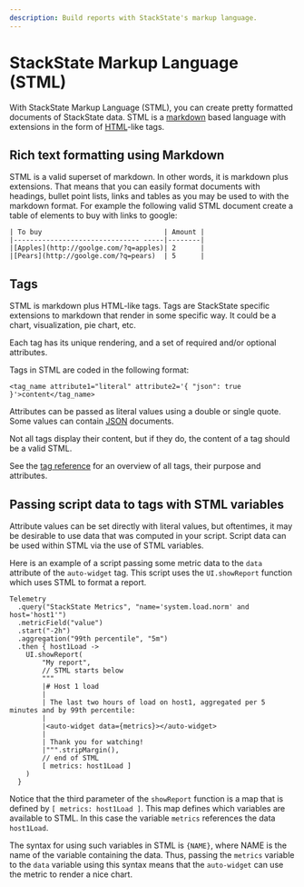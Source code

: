 ```yaml
---
description: Build reports with StackState's markup language.
---
```


# StackState Markup Language \(STML\)

With StackState Markup Language \(STML\), you can create pretty formatted documents of StackState data. STML is a [markdown](https://en.wikipedia.org/wiki/Markdown) based language with extensions in the form of [HTML](https://en.wikipedia.org/wiki/HTML)-like tags.

## Rich text formatting using Markdown

STML is a valid superset of markdown. In other words, it is markdown plus extensions. That means that you can easily format documents with headings, bullet point lists, links and tables as you may be used to with the markdown format. For example the following valid STML document create a table of elements to buy with links to google:

```text
| To buy                              | Amount |
|------------------------------- -----|--------|
|[Apples](http://goolge.com/?q=apples)| 2      |
|[Pears](http://goolge.com/?q=pears)  | 5      |
```

## Tags

STML is markdown plus HTML-like tags. Tags are StackState specific extensions to markdown that render in some specific way. It could be a chart, visualization, pie chart, etc.

Each tag has its unique rendering, and a set of required and/or optional attributes.

Tags in STML are coded in the following format:

`<tag_name attribute1="literal" attribute2='{ "json": true }'>content</tag_name>`

Attributes can be passed as literal values using a double or single quote. Some values can contain [JSON](https://en.wikipedia.org/wiki/JSON) documents.

Not all tags display their content, but if they do, the content of a tag should be a valid STML.

See the [tag reference](tags.md) for an overview of all tags, their purpose and attributes.

## Passing script data to tags with STML variables

Attribute values can be set directly with literal values, but oftentimes, it may be desirable to use data that was computed in your script. Script data can be used within STML via the use of STML variables.

Here is an example of a script passing some metric data to the `data` attribute of the `auto-widget` tag. This script uses the `UI.showReport` function which uses STML to format a report.

```text
Telemetry
  .query("StackState Metrics", "name='system.load.norm' and host='host1'")
  .metricField("value")
  .start("-2h")
  .aggregation("99th percentile", "5m")
  .then { host1Load ->
    UI.showReport(
        "My report",
        // STML starts below
        """
        |# Host 1 load
        |
        | The last two hours of load on host1, aggregated per 5 minutes and by 99th percentile:
        |
        |<auto-widget data={metrics}></auto-widget>
        |
        | Thank you for watching!
        |""".stripMargin(),
        // end of STML
        [ metrics: host1Load ]
    )
  }
```

Notice that the third parameter of the `showReport` function is a map that is defined by `[ metrics: host1Load ]`. This map defines which variables are available to STML. In this case the variable `metrics` references the data `host1Load`.

The syntax for using such variables in STML is `{NAME}`, where NAME is the name of the variable containing the data. Thus, passing the `metrics` variable to the `data` variable using this syntax means that the `auto-widget` can use the metric to render a nice chart.

